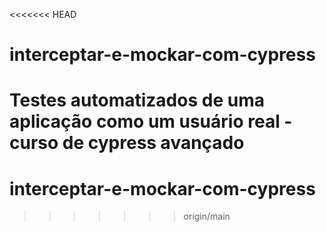 <<<<<<< HEAD
# interceptar-e-mockar-com-cypress
Testes automatizados de uma aplicação como um usuário real - curso de cypress avançado 
=======
# interceptar-e-mockar-com-cypress
>>>>>>> origin/main
